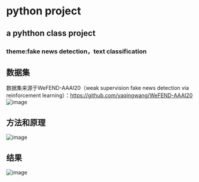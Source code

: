 # python project
## a pyhthon class project
### theme:fake news detection，text classification



## 数据集

数据集来源于WeFEND-AAAI20（weak supervision fake news detection via reinforcement learning）：https://github.com/yaqingwang/WeFEND-AAAI20
![image](https://user-images.githubusercontent.com/103358033/205213267-ce46a706-811b-4b1f-9572-93b1af8a8d05.png)



## 方法和原理
![image](https://user-images.githubusercontent.com/103358033/205213384-5c9a7f57-9bf6-4b6e-9320-9c250d689d1d.png)


## 结果

![image](https://user-images.githubusercontent.com/103358033/205213402-c2bb5d8d-61ec-47d3-a795-d5cff247b424.png)

